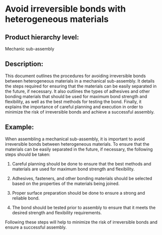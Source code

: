 # Avoid irreversible bonds with heterogeneous materials

## Product hierarchy level:
Mechanic sub-assembly

## Description:
This document outlines the procedures for avoiding irreversible bonds between heterogeneous materials in a mechanical sub-assembly. It details the steps required for ensuring that the materials can be easily separated in the future, if necessary. It also outlines the types of adhesives and other bonding materials that should be used for maximum bond strength and flexibility, as well as the best methods for testing the bond. Finally, it explains the importance of careful planning and execution in order to minimize the risk of irreversible bonds and achieve a successful assembly.

## Example:
When assembling a mechanical sub-assembly, it is important to avoid irreversible bonds between heterogeneous materials. To ensure that the materials can be easily separated in the future, if necessary, the following steps should be taken:

1. Careful planning should be done to ensure that the best methods and materials are used for maximum bond strength and flexibility.

2. Adhesives, fasteners, and other bonding materials should be selected based on the properties of the materials being joined.

3. Proper surface preparation should be done to ensure a strong and reliable bond.

4. The bond should be tested prior to assembly to ensure that it meets the desired strength and flexibility requirements.

Following these steps will help to minimize the risk of irreversible bonds and ensure a successful assembly.

